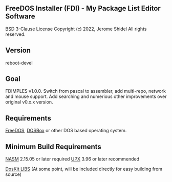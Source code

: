 ## FreeDOS Installer (FDI) - My Package List Editor Software

BSD 3-Clause License
Copyright (c) 2022, Jerome Shidel
All rights reserved.

## Version

reboot-devel

## Goal

FDIMPLES v1.0.0. Switch from pascal to assembler, add multi-repo, network
and mouse support. Add searching and numerious other improvements over
original v0.x.x version.

## Requirements

[FreeDOS](http://freedos.org/), [DOSBox](https://www.dosbox.com/) or
other DOS based operating system.

## Minimum Build Requirements

[NASM](https://nasm.us/) 2.15.05 or later required
[UPX](https://upx.github.io/) 3.96 or later recommended

[DosKit LIBS](https://gitlab.com/DOSx86/DosKit/-/tree/master/DEVEL/DOSKIT/LIBS)
(At some point, will be included directly for easy building from source)
